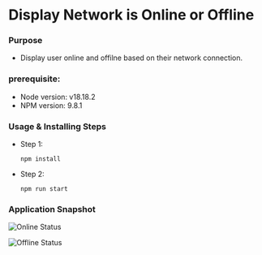 # Display Network is Online or Offline


### Purpose

- Display user online and offilne based on their network connection.

### prerequisite:

- Node version: v18.18.2
- NPM version: 9.8.1

### Usage & Installing Steps

- Step 1:
  ```
  npm install
  ```
- Step 2:
  ```
  npm run start
  ```

### Application Snapshot

![Online Status](https://dev.azure.com/BrainvireInfo/Fed-BaseStructure/_git/Front_End_Documentation?path=/Custom%20Reusable%20Components/usenetwork-custom-hook-react/Application%20Snapshot/online.png)

![Offline Status](https://dev.azure.com/BrainvireInfo/Fed-BaseStructure/_git/Front_End_Documentation?path=/Custom%20Reusable%20Components/usenetwork-custom-hook-react/Application%20Snapshot/offline.png)

